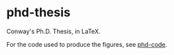 # phd-thesis

Conway's Ph.D. Thesis, in LaTeX.

For the code used to produce the figures, see [phd-code].

[phd-code]: https://github.com/yawnoc/phd-code
